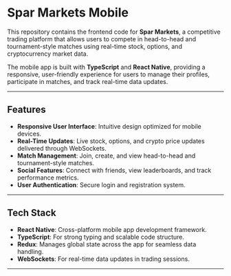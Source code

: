 # Spar Markets Mobile

This repository contains the frontend code for **Spar Markets**, a competitive trading platform that allows users to compete in head-to-head and tournament-style matches using real-time stock, options, and cryptocurrency market data. 

The mobile app is built with **TypeScript** and **React Native**, providing a responsive, user-friendly experience for users to manage their profiles, participate in matches, and track real-time data updates.

---

## Features

- **Responsive User Interface**: Intuitive design optimized for mobile devices.
- **Real-Time Updates**: Live stock, options, and crypto price updates delivered through WebSockets.
- **Match Management**: Join, create, and view head-to-head and tournament-style matches.
- **Social Features**: Connect with friends, view leaderboards, and track performance metrics.
- **User Authentication**: Secure login and registration system.

---

## Tech Stack

- **React Native**: Cross-platform mobile app development framework.
- **TypeScript**: For strong typing and scalable code structure.
- **Redux**: Manages global state across the app for seamless data handling.
- **WebSockets**: For real-time data updates in trading sessions.

---

